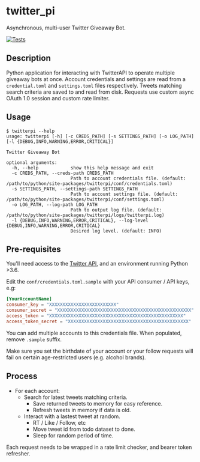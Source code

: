 # twitter_pi
Asynchronous, multi-user Twitter Giveaway Bot.

[![Tests](https://github.com/misimpso/twitterpi/actions/workflows/test.yml/badge.svg)](https://github.com/misimpso/twitterpi/actions/workflows/test.yml)

## Description
Python application for interacting with TwitterAPI to operate multiple giveaway bots at once. Account credentials and settings are read from a `credential.toml` and `settings.toml` files respectively. Tweets matching search criteria are saved to and read from disk. Requests use custom async OAuth 1.0 session and custom rate limiter.

## Usage
``` shell
$ twitterpi --help
usage: twitterpi [-h] [-c CREDS_PATH] [-s SETTINGS_PATH] [-o LOG_PATH] [-l {DEBUG,INFO,WARNING,ERROR,CRITICAL}]

Twitter Giveaway Bot

optional arguments:
  -h, --help            show this help message and exit
  -c CREDS_PATH, --creds-path CREDS_PATH
                        Path to account credentials file. (default: /path/to/python/site-packages/twitterpi/conf/credentials.toml)
  -s SETTINGS_PATH, --settings-path SETTINGS_PATH
                        Path to account settings file. (default: /path/to/python/site-packages/twitterpi/conf/settings.toml)
  -o LOG_PATH, --log-path LOG_PATH
                        Path to output log file. (default: /path/to/python/site-packages/twitterpi/logs/twitterpi.log)
  -l {DEBUG,INFO,WARNING,ERROR,CRITICAL}, --log-level {DEBUG,INFO,WARNING,ERROR,CRITICAL}
                        Desired log level. (default: INFO)
```

## Pre-requisites
You'll need access to the [Twitter API](https://developer.twitter.com/en/products/twitter-api), and an environment running Python >3.6.

Edit the `conf/credentials.toml.sample` with your API consumer / API keys, e.g:
``` toml
[YourAccountName]
consumer_key = "XXXXXXXXXXXXXXXXXXXXXXXXX"
consumer_secret = "XXXXXXXXXXXXXXXXXXXXXXXXXXXXXXXXXXXXXXXXXXXXXXXXXX"
access_token = "XXXXXXXXXXXXXXXXXXXXXXXXXXXXXXXXXXXXXXXXXXXXXXXXXX"
access_token_secret = "XXXXXXXXXXXXXXXXXXXXXXXXXXXXXXXXXXXXXXXXXXXXX"
```
You can add multiple accounts to this credentials file. When populated, remove `.sample` suffix.

Make sure you set the birthdate of your account or your follow requests will fail on certain age-restricted users (e.g. alcohol brands).

## Process
- For each account:
    - Search for latest tweets matching criteria.
        - Save returned tweets to memory for easy reference.
        - Refresh tweets in memory if data is old.
    - Interact with a lastest tweet at random.
        - RT / Like / Follow, etc
        - Move tweet id from todo dataset to done.
        - Sleep for random period of time.

Each request needs to be wrapped in a rate limit checker, and bearer token refresher.
